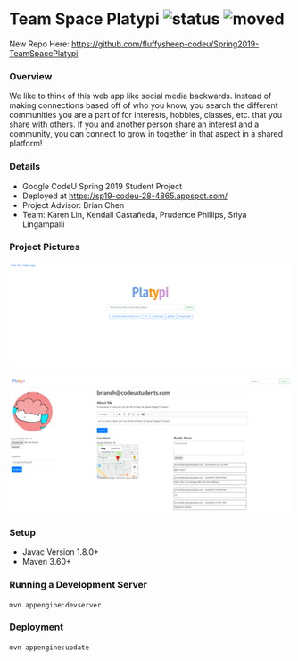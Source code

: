 # Team Space Platypi ![status](https://img.shields.io/badge/status-inactive-red.svg) ![moved](https://img.shields.io/badge/repo-moved-blue.svg)

New Repo Here: https://github.com/fluffysheep-codeu/Spring2019-TeamSpacePlatypi

### Overview

We like to think of this web app like social media backwards. Instead of making connections based off of who you know, you search the different communities you are a part of for interests, hobbies, classes, etc. that you share with others. If you and another person share an interest and a community, you can connect to grow in together in that aspect in a shared platform!

### Details
* Google CodeU Spring 2019 Student Project
* Deployed at https://sp19-codeu-28-4865.appspot.com/
* Project Advisor: Brian Chen
* Team: Karen Lin, Kendall Castañeda, Prudence Phillips, Sriya Lingampalli

### Project Pictures
![Platypi Home Page](readme/Platypi01.PNG)

![Platypi User Page](readme/Platypi02.PNG)

### Setup
* Javac Version 1.8.0+
* Maven 3.60+

### Running a Development Server
`mvn appengine:devserver`

### Deployment
`mvn appengine:update`

